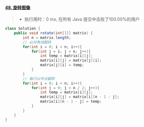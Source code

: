 #### [48. 旋转图像](https://leetcode-cn.com/problems/rotate-image/)

> - 执行用时：0 ms, 在所有 Java 提交中击败了100.00%的用户

```java
class Solution {
    public void rotate(int[][] matrix) {
        int n = matrix.length;
        // 以对角线翻转
        for(int i = 0; i < n; i++){
            for(int j = i; j < n; j++){
                int temp = matrix[i][j];
                matrix[i][j] = matrix[j][i];
                matrix[j][i] = temp;
            }
        }
        // 每行以中点翻转
        for(int i = 0; i < n; i++){
            for(int j = 0; j < n / 2; j++){
                int temp = matrix[i][j];
                matrix[i][j] = matrix[i][n - 1 - j];
                matrix[i][n - 1 - j] = temp;
            }
        }
    }
}
```

